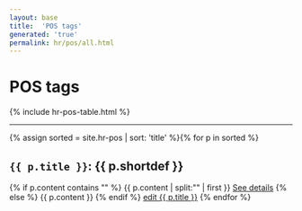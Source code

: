 ```yaml
---
layout: base
title:  'POS tags'
generated: 'true'
permalink: hr/pos/all.html
---
```


# POS tags

{% include hr-pos-table.html %}

----------

{% assign sorted = site.hr-pos | sort: 'title' %}{% for p in sorted %}
<a id="al-hr-pos/{{ p.title }}" class="al-dest"/>
<h2><code>{{ p.title }}</code>: {{ p.shortdef }}</h2>
{% if p.content contains "<!--details-->" %}    
{{ p.content | split:"<!--details-->" | first }}
<a href="{{ p.title }}" class="al-doc">See details</a>
{% else %}
{{ p.content }}
{% endif %}
<a href="{{ site.git_edit }}/{% if p.collection %}{{ p.relative_path }}{% else %}{{ p.path }}{% endif %}" target="#">edit {{ p.title }}</a>
{% endfor %}
